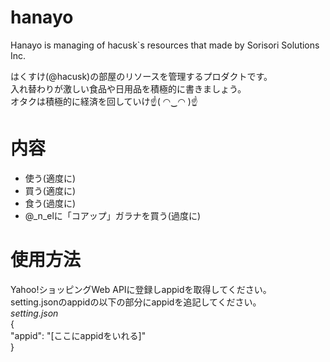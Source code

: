 # hanayo
Hanayo is managing of hacusk`s resources that made by Sorisori Solutions Inc.

はくすけ(@hacusk)の部屋のリソースを管理するプロダクトです。  
入れ替わりが激しい食品や日用品を積極的に書きましょう。  
オタクは積極的に経済を回していけ☝( ◠‿◠ )☝  

# 内容
- 使う(適度に)
- 買う(適度に)
- 食う(過度に)
- @_n_elに「コアップ」ガラナを買う(過度に)  

# 使用方法
Yahoo!ショッピングWeb APIに登録しappidを取得してください。  
setting.jsonのappidの以下の部分にappidを追記してください。  
*setting.json*  
{  
  "appid": "[ここにappidをいれる]"  
}  
